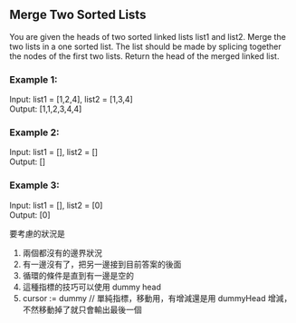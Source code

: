## Merge Two Sorted Lists

You are given the heads of two sorted linked lists list1 and list2.
Merge the two lists in a one sorted list. The list should be made by splicing together the nodes of the first two lists.
Return the head of the merged linked list.

### Example 1:
Input: list1 = [1,2,4], list2 = [1,3,4] <br>
Output: [1,1,2,3,4,4]

### Example 2:

Input: list1 = [], list2 = [] <br>
Output: []

### Example 3:

Input: list1 = [], list2 = [0] <br>
Output: [0]

要考慮的狀況是 
1. 兩個都沒有的邊界狀況
2. 有一邊沒有了，把另一邊接到目前答案的後面
3. 循環的條件是直到有一邊是空的
4. 這種指標的技巧可以使用 dummy head
5. cursor := dummy // 單純指標，移動用，有增減還是用 dummyHead 增減，不然移動掉了就只會輸出最後一個